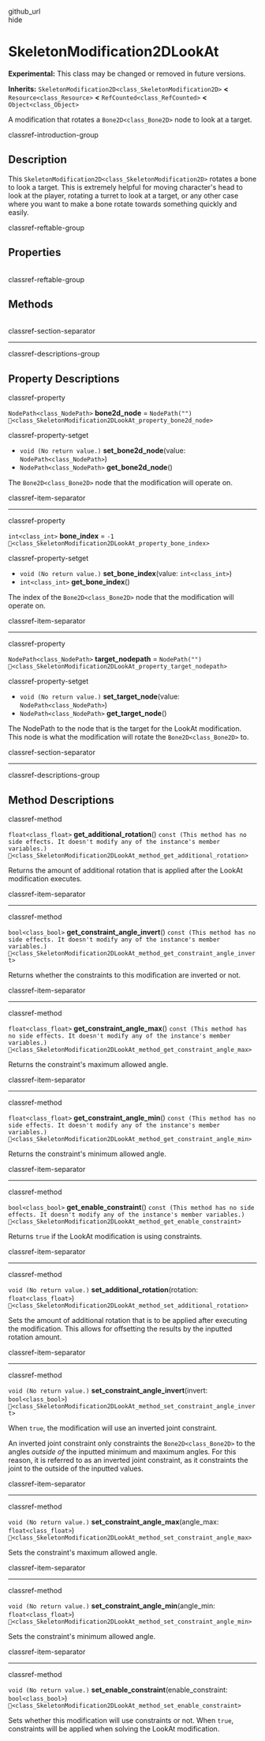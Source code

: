 github\_url  
hide

# SkeletonModification2DLookAt

**Experimental:** This class may be changed or removed in future
versions.

**Inherits:** `SkeletonModification2D<class_SkeletonModification2D>`
**&lt;** `Resource<class_Resource>` **&lt;**
`RefCounted<class_RefCounted>` **&lt;** `Object<class_Object>`

A modification that rotates a `Bone2D<class_Bone2D>` node to look at a
target.

classref-introduction-group

## Description

This `SkeletonModification2D<class_SkeletonModification2D>` rotates a
bone to look a target. This is extremely helpful for moving character's
head to look at the player, rotating a turret to look at a target, or
any other case where you want to make a bone rotate towards something
quickly and easily.

classref-reftable-group

## Properties

<table>
<tbody>
<tr>
</tr>
<tr>
</tr>
<tr>
</tr>
</tbody>
</table>

classref-reftable-group

## Methods

<table>
<tbody>
<tr>
</tr>
<tr>
</tr>
<tr>
</tr>
<tr>
</tr>
<tr>
</tr>
<tr>
</tr>
<tr>
</tr>
<tr>
</tr>
<tr>
</tr>
<tr>
</tr>
</tbody>
</table>

classref-section-separator

------------------------------------------------------------------------

classref-descriptions-group

## Property Descriptions

classref-property

`NodePath<class_NodePath>` **bone2d\_node** = `NodePath("")`
`🔗<class_SkeletonModification2DLookAt_property_bone2d_node>`

classref-property-setget

-   `void (No return value.)` **set\_bone2d\_node**(value:
    `NodePath<class_NodePath>`)
-   `NodePath<class_NodePath>` **get\_bone2d\_node**()

The `Bone2D<class_Bone2D>` node that the modification will operate on.

classref-item-separator

------------------------------------------------------------------------

classref-property

`int<class_int>` **bone\_index** = `-1`
`🔗<class_SkeletonModification2DLookAt_property_bone_index>`

classref-property-setget

-   `void (No return value.)` **set\_bone\_index**(value:
    `int<class_int>`)
-   `int<class_int>` **get\_bone\_index**()

The index of the `Bone2D<class_Bone2D>` node that the modification will
operate on.

classref-item-separator

------------------------------------------------------------------------

classref-property

`NodePath<class_NodePath>` **target\_nodepath** = `NodePath("")`
`🔗<class_SkeletonModification2DLookAt_property_target_nodepath>`

classref-property-setget

-   `void (No return value.)` **set\_target\_node**(value:
    `NodePath<class_NodePath>`)
-   `NodePath<class_NodePath>` **get\_target\_node**()

The NodePath to the node that is the target for the LookAt modification.
This node is what the modification will rotate the
`Bone2D<class_Bone2D>` to.

classref-section-separator

------------------------------------------------------------------------

classref-descriptions-group

## Method Descriptions

classref-method

`float<class_float>` **get\_additional\_rotation**()
`const (This method has no side effects. It doesn't modify any of the instance's member variables.)`
`🔗<class_SkeletonModification2DLookAt_method_get_additional_rotation>`

Returns the amount of additional rotation that is applied after the
LookAt modification executes.

classref-item-separator

------------------------------------------------------------------------

classref-method

`bool<class_bool>` **get\_constraint\_angle\_invert**()
`const (This method has no side effects. It doesn't modify any of the instance's member variables.)`
`🔗<class_SkeletonModification2DLookAt_method_get_constraint_angle_invert>`

Returns whether the constraints to this modification are inverted or
not.

classref-item-separator

------------------------------------------------------------------------

classref-method

`float<class_float>` **get\_constraint\_angle\_max**()
`const (This method has no side effects. It doesn't modify any of the instance's member variables.)`
`🔗<class_SkeletonModification2DLookAt_method_get_constraint_angle_max>`

Returns the constraint's maximum allowed angle.

classref-item-separator

------------------------------------------------------------------------

classref-method

`float<class_float>` **get\_constraint\_angle\_min**()
`const (This method has no side effects. It doesn't modify any of the instance's member variables.)`
`🔗<class_SkeletonModification2DLookAt_method_get_constraint_angle_min>`

Returns the constraint's minimum allowed angle.

classref-item-separator

------------------------------------------------------------------------

classref-method

`bool<class_bool>` **get\_enable\_constraint**()
`const (This method has no side effects. It doesn't modify any of the instance's member variables.)`
`🔗<class_SkeletonModification2DLookAt_method_get_enable_constraint>`

Returns `true` if the LookAt modification is using constraints.

classref-item-separator

------------------------------------------------------------------------

classref-method

`void (No return value.)` **set\_additional\_rotation**(rotation:
`float<class_float>`)
`🔗<class_SkeletonModification2DLookAt_method_set_additional_rotation>`

Sets the amount of additional rotation that is to be applied after
executing the modification. This allows for offsetting the results by
the inputted rotation amount.

classref-item-separator

------------------------------------------------------------------------

classref-method

`void (No return value.)` **set\_constraint\_angle\_invert**(invert:
`bool<class_bool>`)
`🔗<class_SkeletonModification2DLookAt_method_set_constraint_angle_invert>`

When `true`, the modification will use an inverted joint constraint.

An inverted joint constraint only constraints the `Bone2D<class_Bone2D>`
to the angles *outside of* the inputted minimum and maximum angles. For
this reason, it is referred to as an inverted joint constraint, as it
constraints the joint to the outside of the inputted values.

classref-item-separator

------------------------------------------------------------------------

classref-method

`void (No return value.)` **set\_constraint\_angle\_max**(angle\_max:
`float<class_float>`)
`🔗<class_SkeletonModification2DLookAt_method_set_constraint_angle_max>`

Sets the constraint's maximum allowed angle.

classref-item-separator

------------------------------------------------------------------------

classref-method

`void (No return value.)` **set\_constraint\_angle\_min**(angle\_min:
`float<class_float>`)
`🔗<class_SkeletonModification2DLookAt_method_set_constraint_angle_min>`

Sets the constraint's minimum allowed angle.

classref-item-separator

------------------------------------------------------------------------

classref-method

`void (No return value.)`
**set\_enable\_constraint**(enable\_constraint: `bool<class_bool>`)
`🔗<class_SkeletonModification2DLookAt_method_set_enable_constraint>`

Sets whether this modification will use constraints or not. When `true`,
constraints will be applied when solving the LookAt modification.
